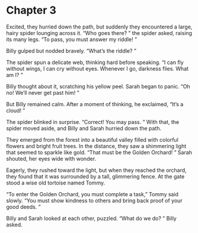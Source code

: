 # Chapter 3
Excited, they hurried down the path, but suddenly they encountered a large, hairy spider lounging across it. “Who goes there? ” the spider asked, raising its many legs. “To pass, you must answer my riddle! ”

Billy gulped but nodded bravely. “What’s the riddle? ”

The spider spun a delicate web, thinking hard before speaking. “I can fly without wings, I can cry without eyes. Whenever I go, darkness flies. What am I? ”

Billy thought about it, scratching his yellow peel. Sarah began to panic. “Oh no! We’ll never get past him! ”

But Billy remained calm. After a moment of thinking, he exclaimed, “It’s a cloud! ”

The spider blinked in surprise. “Correct! You may pass. ” With that, the spider moved aside, and Billy and Sarah hurried down the path. 

They emerged from the forest into a beautiful valley filled with colorful flowers and bright fruit trees. In the distance, they saw a shimmering light that seemed to sparkle like gold. “That must be the Golden Orchard! ” Sarah shouted, her eyes wide with wonder. 

Eagerly, they rushed toward the light, but when they reached the orchard, they found that it was surrounded by a tall, glimmering fence. At the gate stood a wise old tortoise named Tommy. 

“To enter the Golden Orchard, you must complete a task,” Tommy said slowly. “You must show kindness to others and bring back proof of your good deeds. ”

Billy and Sarah looked at each other, puzzled. “What do we do? ” Billy asked. 

